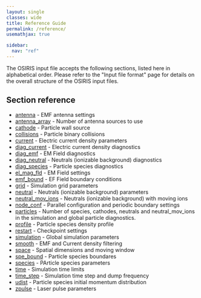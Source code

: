 ```yaml
---
layout: single
classes: wide
title: Reference Guide
permalink: /reference/
usemathjax: true

sidebar:
  nav: "ref"
---
```


The OSIRIS input file accepts the following sections, listed here in alphabetical order. Please refer to the "Input file format" page for details on the overall structure of the OSIRIS input files.

## Section reference

* [antenna](/reference/antenna) - EMF antenna settings
* [antenna_array](/reference/antenna_array) - Number of antenna sources to use
* [cathode](/reference/cathode) - Particle wall source
* [collisions](/reference/collisions) - Particle binary collisions
* [current](/reference/current) - Electric current density parameters
* [diag_current](/reference/diag_current) - Electric current density diagnostics
* [diag_emf](/reference/diag_emf) - EM Field diagnostics
* [diag_neutral](/reference/diag_neutral) - Neutrals (ionizable background) diagnostics
* [diag_species](/reference/diag_species) - Particle species diagnostics
* [el_mag_fld](/reference/el_mag_fld) - EM Field settings
* [emf_bound](/reference/emf_bound) - EF Field boundary conditions
* [grid](/reference/grid) - Simulation grid parameters
* [neutral](/reference/neutral) - Neutrals (ionizable background) parameters
* [neutral_mov_ions](/reference/neutral_mov_ions) - Neutrals (ionizable background) with moving ions
* [node_conf](/reference/node_conf) -  Parallel configuration and periodic boundary settings
* [particles](/reference/particles) - Number of species, cathodes, neutrals and neutral_mov_ions in the simulation and global particle diagnostics.
* [profile](/reference/profile) - Particle species density profile
* [restart](/reference/restart) - Checkpoint settings
* [simulation](/reference/simulation) - Global simulation parameters
* [smooth](/reference/smooth) -  EMF and Current density filtering
* [space](/reference/space) - Spatial dimensions and moving window
* [spe_bound](/reference/spe_bound) - Particle species boundares
* [species](/reference/species) - PArticle species parameters
* [time](/reference/time) - Simulation time limits
* [time_step](/reference/time_step) - Simulation time step and dump frequency
* [udist](/reference/udist) - Particle species initial momentum distribution
* [zpulse](/reference/zpulse) - Laser pulse parameters
